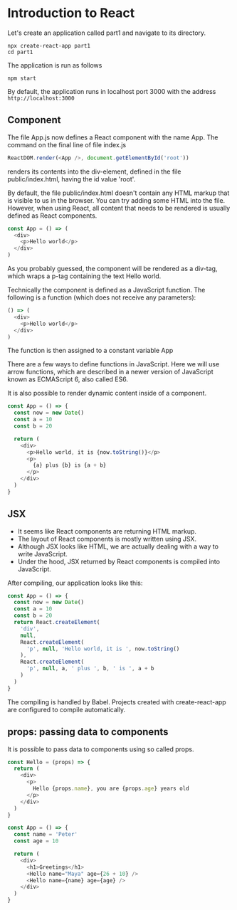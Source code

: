 # Introduction to React

Let's create an application called part1 and navigate to its directory.

```
npx create-react-app part1
cd part1
```

The application is run as follows

```
npm start
```

By default, the application runs in localhost port 3000 with the address `http://localhost:3000`

## Component

The file App.js now defines a React component with the name App. The command on the final line of file index.js

```js
ReactDOM.render(<App />, document.getElementById('root'))
```
renders its contents into the div-element, defined in the file public/index.html, having the id value 'root'.

By default, the file public/index.html doesn't contain any HTML markup that is visible to us in the browser. You can try adding some HTML into the file. However, when using React, all content that needs to be rendered is usually defined as React components.

```js
const App = () => (
  <div>
    <p>Hello world</p>
  </div>
)
```

As you probably guessed, the component will be rendered as a div-tag, which wraps a p-tag containing the text Hello world.

Technically the component is defined as a JavaScript function. The following is a function (which does not receive any parameters):

```js
() => (
  <div>
    <p>Hello world</p>
  </div>
)
```

The function is then assigned to a constant variable App

There are a few ways to define functions in JavaScript. Here we will use arrow functions, which are described in a newer version of JavaScript known as ECMAScript 6, also called ES6.


It is also possible to render dynamic content inside of a component.

```js
const App = () => {
  const now = new Date()
  const a = 10
  const b = 20

  return (
    <div>
      <p>Hello world, it is {now.toString()}</p>
      <p>
        {a} plus {b} is {a + b}
      </p>
    </div>
  )
}
```
## JSX

- It seems like React components are returning HTML markup. 
- The layout of React components is mostly written using JSX. 
- Although JSX looks like HTML, we are actually dealing with a way to write JavaScript. 
- Under the hood, JSX returned by React components is compiled into JavaScript.

After compiling, our application looks like this:

```js
const App = () => {
  const now = new Date()
  const a = 10
  const b = 20
  return React.createElement(
    'div',
    null,
    React.createElement(
      'p', null, 'Hello world, it is ', now.toString()
    ),
    React.createElement(
      'p', null, a, ' plus ', b, ' is ', a + b
    )
  )
}
```

The compiling is handled by Babel. Projects created with create-react-app are configured to compile automatically. 

## props: passing data to components

It is possible to pass data to components using so called props.

```js
const Hello = (props) => {
  return (
    <div>
      <p>
        Hello {props.name}, you are {props.age} years old
      </p>
    </div>
  )
}

const App = () => {
  const name = 'Peter'
  const age = 10

  return (
    <div>
      <h1>Greetings</h1>
      <Hello name="Maya" age={26 + 10} />
      <Hello name={name} age={age} />
    </div>
  )
}
```

